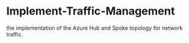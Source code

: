 # Implement-Traffic-Management
the implementation of the Azure Hub and Spoke topology for network traffic.
